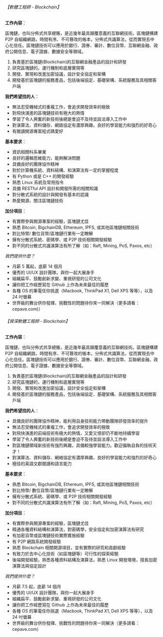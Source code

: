 ###### 【軟體工程師 - Blockchain】

**工作內容**：

區塊鏈，也叫分佈式共享總賬，是近幾年最具顛覆意義的互聯網技術。區塊鏈構建 P2P 自組織網路，時間有序、不可篡改的帳本，分佈式共識算法，從而實現去中心化信任。區塊鏈技術可以應用於銀行、證券、審計、數位貨幣、互聯網金融、政府公開信息、電子證據、數據安全等領域。

1. 負責基於區塊鏈(Blockchain)的互聯網金融產品的設計和研發
2. 研究區塊鏈的，運行機制和底層實現等
3. 開發、實現和改進加密協議，設計安全協定和架構
4. 開發基於區塊鏈的服務產品，包括後端協定、基礎架構、系統服務及其相關客戶端

**我們希望找的人**：

- 無法忍受機械式的重複工作，會追求開發效率的極致
- 對飛快演進的區塊鏈技術有極大的熱情
- 學習了令人興奮的新技術後總是會迫不及待並設法導入工作中
- 對演算法、資料儲存、網路協定有濃厚興趣，良好的學習能力和強烈的好奇心
- 有閱讀開源專案程式碼愛好

**基本要求**：

- 資訊相關科系畢業
- 良好的邏輯思維能力，能夠解決問題
- 具備良好的團隊協作精神
- 對於計算機系統、資料結構、和演算法有一定的掌握程度
- 有 Python 或是 C++ 的開發經驗
- 熟悉 Linux 系統及常用指令
- 具備 RESTful API 設計和開發所需的相關知識
- 對分散式系統的設計與開發有基本的認識
- 熱愛開源，關注區塊鏈技術

**加分項目**：

- 有實際參與開源專案的經驗，區塊鏈尤佳
- 熟悉 Bitcoin, BigchainDB, Ethereum, IPFS, 或其他區塊鏈相關技術
- 對比特幣/ 數位貨幣/區塊鏈行業有一定瞭解
- 擁有分散式系統、密碼學、或 P2P 技術相關開發經驗
- 對不同的分散式共識演算法有所了解（如：Raft, Mining, PoS, Paxos, etc）

*我們提供什麼？*

- 月薪 5 萬起，底薪 14 個月
- 優秀的 UI/UX 設計團隊，與你一起大展身手
- 組織扁平、鼓勵創新求變、重視研發的公司文化
- 讓你把工作經歷寫在 Github 上作為未來最佳的履歷
- 各種 OS 的筆電任你挑選（Macbook, ThinkPad X1, Dell XPS 等等），以及 24 吋螢幕
- 世界級的舞台供你發揮、挑戰性的問題待你來一同解決（更多請看：cepave.com)）

###### 【資深軟體工程師 - Blockchain】

**工作內容**：

區塊鏈，也叫分佈式共享總賬，是近幾年最具顛覆意義的互聯網技術。區塊鏈構建 P2P 自組織網路，時間有序、不可篡改的帳本，分佈式共識算法，從而實現去中心化信任。區塊鏈技術可以應用於銀行、證券、審計、數位貨幣、互聯網金融、政府公開信息、電子證據、數據安全等領域。

1. 負責基於區塊鏈(Blockchain)的互聯網金融產品的設計和研發
2. 研究區塊鏈的，運行機制和底層實現等
3. 開發、實現和改進加密協議，設計安全協定和架構
4. 開發基於區塊鏈的服務產品，包括後端協定、基礎架構、系統服務及其相關客戶端

**我們希望找的人**：

- 具備良好的團隊協作精神，能利用自身技術能力帶動團隊研發效率的提升
- 無法忍受機械式的重複工作，會追求開發效率的極致
- 對飛快演進的前端技術有極大的熱情，又愛又恨卻仍不斷地持續學習
- 學習了令人興奮的新技術後總是會迫不及待並設法導入工作中
- 對區塊鏈領域新技術有強烈興趣，具備較強學習能力。歡迎偏執自負的技術天才！
- 對演算法、資料儲存、網絡協定有濃厚興趣，良好的學習能力和強烈的好奇心
- 極佳的英語文獻閱讀和語言能力

**基本要求**：

- 熟悉 Bitcoin, BigchainDB, Ethereum, IPFS, 或其他區塊鏈相關技術
- 對比特幣/ 數位貨幣/區塊鏈行業有一定瞭解
- 擁有分散式系統、密碼學、或 P2P 技術相關開發經驗
- 對不同的分散式共識演算法有所了解（如：Raft, Mining, PoS, Paxos, etc）

**加分項目**：

- 有實際參與開源專案的經驗，區塊鏈尤佳
- 精通各種資料結構和演算法，對密碼學，安全協定和加密演算法有研究
- 有加密貨幣或區塊鏈技術實際實施經驗
- 有 P2P 網路系統開發經驗
- 熟悉 Blockchain 相關開源項目，並有實際的研究和貢獻經驗
- 有致力於去中心化技術（如區塊鏈等）可行性的探索經驗
- 後端開發經驗，熟悉各種資料結構及演算法，熟悉 Linux 開發環境，擅長加密演算法與協定設計

*我們提供什麼？*

- 月薪 7.5 起，底薪 14 個月
- 優秀的 UI/UX 設計團隊，與你一起大展身手
- 組織扁平、鼓勵創新求變、重視研發的公司文化
- 讓你把工作經歷寫在 Github 上作為未來最佳的履歷
- 各種 OS 的筆電任你挑選（Macbook, ThinkPad X1, Dell XPS 等等），以及 24 吋螢幕
- 世界級的舞台供你發揮、挑戰性的問題待你來一同解決（更多請看：cepave.com）
